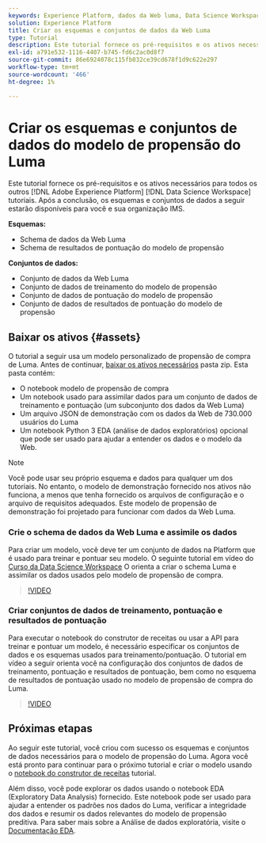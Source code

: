 ```yaml
---
keywords: Experience Platform, dados da Web luma, Data Science Workspace, tópicos populares, receitas, dados de demonstração, dados da Web de demonstração, dados do luma
solution: Experience Platform
title: Criar os esquemas e conjuntos de dados da Web Luma
type: Tutorial
description: Este tutorial fornece os pré-requisitos e os ativos necessários para o modelo de propensão de demonstração Luma.
exl-id: a791e532-1116-4407-b745-fd6c2ac0d8f7
source-git-commit: 86e6924078c115fb032ce39cd678f1d9c622e297
workflow-type: tm+mt
source-wordcount: '466'
ht-degree: 1%

---
```


# Criar os esquemas e conjuntos de dados do modelo de propensão do Luma

Este tutorial fornece os pré-requisitos e os ativos necessários para todos os outros [!DNL Adobe Experience Platform] [!DNL Data Science Workspace] tutoriais. Após a conclusão, os esquemas e conjuntos de dados a seguir estarão disponíveis para você e sua organização IMS.

**Esquemas:**

- Schema de dados da Web Luma
- Schema de resultados de pontuação do modelo de propensão

**Conjuntos de dados:**

- Conjunto de dados da Web Luma
- Conjunto de dados de treinamento do modelo de propensão
- Conjunto de dados de pontuação do modelo de propensão
- Conjunto de dados de resultados de pontuação do modelo de propensão

## Baixar os ativos {#assets}

O tutorial a seguir usa um modelo personalizado de propensão de compra de Luma. Antes de continuar, [baixar os ativos necessários](https://experienceleague.adobe.com/docs/platform-learn/assets/DSW-course-sample-assets.zip?lang=en) pasta zip. Esta pasta contém:

- O notebook modelo de propensão de compra
- Um notebook usado para assimilar dados para um conjunto de dados de treinamento e pontuação (um subconjunto dos dados da Web Luma)
- Um arquivo JSON de demonstração com os dados da Web de 730.000 usuários do Luma
- Um notebook Python 3 EDA (análise de dados exploratórios) opcional que pode ser usado para ajudar a entender os dados e o modelo da Web.

>[!NOTE]
>
> Você pode usar seu próprio esquema e dados para qualquer um dos tutoriais. No entanto, o modelo de demonstração fornecido nos ativos não funciona, a menos que tenha fornecido os arquivos de configuração e o arquivo de requisitos adequados. Este modelo de propensão de demonstração foi projetado para funcionar com dados da Web Luma.

### Crie o schema de dados da Web Luma e assimile os dados

Para criar um modelo, você deve ter um conjunto de dados na Platform que é usado para treinar e pontuar seu modelo. O seguinte tutorial em vídeo do [Curso da Data Science Workspace](https://experienceleague.adobe.com/?recommended=ExperiencePlatform-U-1-2021.1.dsw) O orienta a criar o schema Luma e assimilar os dados usados pelo modelo de propensão de compra.

>[!VIDEO](https://video.tv.adobe.com/v/333312)

### Criar conjuntos de dados de treinamento, pontuação e resultados de pontuação

Para executar o notebook do construtor de receitas ou usar a API para treinar e pontuar um modelo, é necessário especificar os conjuntos de dados e os esquemas usados para treinamento/pontuação. O tutorial em vídeo a seguir orienta você na configuração dos conjuntos de dados de treinamento, pontuação e resultados de pontuação, bem como no esquema de resultados de pontuação usado no modelo de propensão de compra do Luma.

>[!VIDEO](https://video.tv.adobe.com/v/333426)

## Próximas etapas

Ao seguir este tutorial, você criou com sucesso os esquemas e conjuntos de dados necessários para o modelo de propensão do Luma. Agora você está pronto para continuar para o próximo tutorial e criar o modelo usando o [notebook do construtor de receitas](../jupyterlab/create-a-model.md) tutorial.

Além disso, você pode explorar os dados usando o notebook EDA (Exploratory Data Analysis) fornecido. Este notebook pode ser usado para ajudar a entender os padrões nos dados do Luma, verificar a integridade dos dados e resumir os dados relevantes do modelo de propensão preditiva. Para saber mais sobre a Análise de dados exploratória, visite o [Documentação EDA](../jupyterlab/eda-notebook.md).

